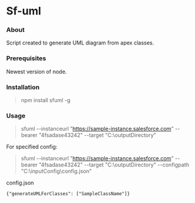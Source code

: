 # Sf-uml

### About
Script created to generate UML diagram from apex classes.

### Prerequisites
Newest version of node.

### Installation
> npm install sfuml -g

### Usage
> sfuml --instanceurl "https://sample-instance.salesforce.com" --bearer "4fsadase43242" --target "C:\outputDirectory"

For specified config:
> sfuml --instanceurl "https://sample-instance.salesforce.com" --bearer "4fsadase43242" --target "C:\outputDirectory" --configpath "C:\inputConfig\config.json"

config.json

`{"generateUMLForClasses": ["SampleClassName"]}`
